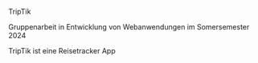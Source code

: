 TripTik

Gruppenarbeit in Entwicklung von Webanwendungen im Somersemester 2024

TripTik ist eine Reisetracker App
